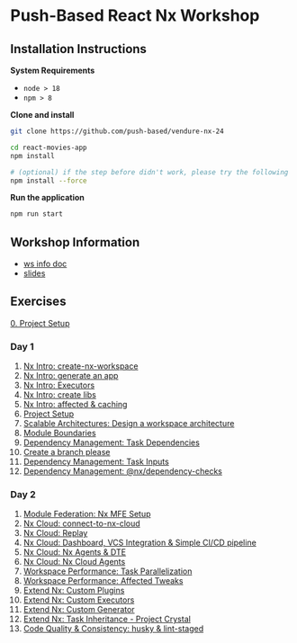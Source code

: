 # Push-Based React Nx Workshop

## Installation Instructions

**System Requirements**

* `node > 18`
* `npm > 8`

**Clone and install**

```bash
git clone https://github.com/push-based/vendure-nx-24

cd react-movies-app
npm install

# (optional) if the step before didn't work, please try the following
npm install --force
```

**Run the application**

```bash
npm run start
```

## Workshop Information

* [ws info doc](https://docs.google.com/document/d/1VsgLssiEH7mv0wcV98fwIGQYVKxzpJkDrGg1bymak_Y/edit?usp=drive_link)
* [slides](https://drive.google.com/drive/folders/1X9pAj69jvtF26rJdL9SYu6rlYEvp6KCJ)

## Exercises

[0. Project Setup](./exercises/project-setup.md)

### Day 1

1. [Nx Intro: create-nx-workspace](./exercises/create-nx-monorepo.md)
2. [Nx Intro: generate an app](./exercises/generate-an-app.md)
3. [Nx Intro: Executors](./exercises/executors-intro.md)
4. [Nx Intro: create libs](./exercises/create-libs.md)
5. [Nx Intro: affected & caching](./exercises/affected-and-caching.md)
6. [Project Setup](./exercises/project-setup.md)
7. [Scalable Architectures: Design a workspace architecture](./exercises/scalable-architecture-design.md)
8. [Module Boundaries](./exercises/enforce-module-boundaries.md)
9. [Dependency Management: Task Dependencies](./exercises/task-dependencies.md)
10. [Create a branch please](./exercises/create-a-branch.md)
11. [Dependency Management: Task Inputs](./exercises/task-inputs.md)
12. [Dependency Management: @nx/dependency-checks](./exercises/dependency-checks.md)

### Day 2
1. [Module Federation: Nx MFE Setup](./exercises/nx-mfe-setup.md)
2. [Nx Cloud: connect-to-nx-cloud](./exercises/connect-to-nx-cloud.md)
3. [Nx Cloud: Replay](./exercises/distributed-caching.md)
4. [Nx Cloud: Dashboard, VCS Integration & Simple CI/CD pipeline](./exercises/simple-pipeline.md)
5. [Nx Cloud: Nx Agents & DTE](./exercises/nx-agents-and-dte.md)
6. [Nx Cloud: Nx Cloud Agents](./exercises/nx-cloud-agents.md)
7. [Workspace Performance: Task Parallelization](./exercises/task-parallelization.md)
8. [Workspace Performance: Affected Tweaks](./exercises/affected-tweaks.md)
9. [Extend Nx: Custom Plugins](./exercises/custom-plugin.md)
10. [Extend Nx: Custom Executors](./exercises/custom-executor.md)
11. [Extend Nx: Custom Generator](./exercises/custom-generator.md)
12. [Extend Nx: Task Inheritance - Project Crystal](./exercises/cristal-plugin.md)
13. [Code Quality & Consistency: husky & lint-staged](./exercises/code-quality-and-consistency.md)



